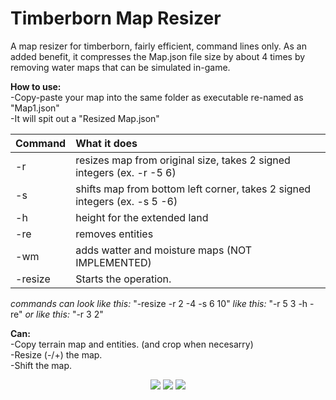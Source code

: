 # Timberborn Map Resizer
A map resizer for timberborn, fairly efficient, command lines only. 
As an added benefit, it compresses the Map.json file size by about 4 times by removing water maps that can be simulated in-game.

**How to use:**  
-Copy-paste your map into the same folder as executable re-named as "Map1.json"  
-It will spit out a "Resized Map.json"  

Command | What it does
:---    | :---
-r      | resizes map from original size, takes 2 signed integers (ex. -r -5 6)
-s      | shifts map from bottom left corner, takes 2 signed integers  (ex. -s 5 -6)
-h      | height for the extended land
-re     | removes entities
-wm     | adds watter and moisture maps (NOT IMPLEMENTED)
-resize | Starts the operation.

_commands can look like this:_
"-resize -r 2 -4 -s 6 10"
_like this:_
"-r 5 3 -h -re"
_or like this:_
"-r 3 2"

**Can:**  
-Copy terrain map and entities. (and crop when necesarry)  
-Resize (-/+) the map.  
-Shift the map.  

<p align="center">
  <img src="https://i.redd.it/nghr0wzeq9p71.png">
  <img src="https://i.redd.it/pte3n77s7gp71.png">
  <img src="https://i.redd.it/r2zoqx6tppp71.png">
</p>
